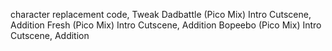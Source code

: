 character replacement code, Tweak
Dadbattle (Pico Mix) Intro Cutscene, Addition
Fresh (Pico Mix) Intro Cutscene, Addition
Bopeebo (Pico Mix) Intro Cutscene, Addition
